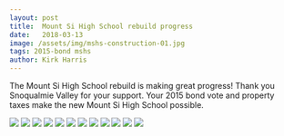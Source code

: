 ```yaml
---
layout: post
title:  Mount Si High School rebuild progress
date:   2018-03-13
image: /assets/img/mshs-construction-01.jpg
tags: 2015-bond mshs
author: Kirk Harris
---
```

The Mount Si High School rebuild is making great progress! Thank you Snoqualmie Valley for your support. Your 2015 bond vote and property taxes make the new Mount Si High School possible.

![](/assets/img/mshs-construction-01.jpg)
![](/assets/img/mshs-construction-02.jpg)
![](/assets/img/mshs-construction-03.jpg)
![](/assets/img/mshs-construction-04.jpg)
![](/assets/img/mshs-construction-05.jpg)
![](/assets/img/mshs-construction-06.jpg)
![](/assets/img/mshs-construction-07.jpg)
![](/assets/img/mshs-construction-08.jpg)
![](/assets/img/mshs-construction-09.jpg)
![](/assets/img/mshs-construction-10.jpg)
![](/assets/img/mshs-construction-11.jpg)
![](/assets/img/mshs-construction-12.jpg)
